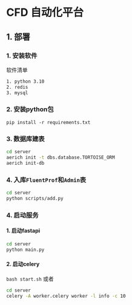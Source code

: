 # CFD 自动化平台

## 1. 部署

### 1. 安装软件

软件清单

```bash
1. python 3.10
2. redis
3. mysql
```

### 2. 安装python包

`pip install -r requirements.txt`

### 3. 数据库建表

```bash
cd server
aerich init -t dbs.database.TORTOISE_ORM
aerich init-db
```

### 4. 入库`FluentProf`和`Admin`表

```bash
cd server
python scripts/add.py
```

### 4. 启动服务

#### 1. 启动fastapi

```bash
cd server
python main.py
```

#### 2. 启动celery

`bash start.sh` 或者

```bash
cd server
celery -A worker.celery worker -l info -c 10
```

